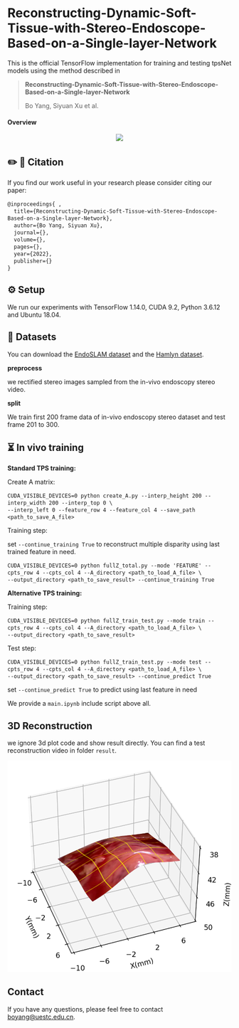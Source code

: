 # Reconstructing-Dynamic-Soft-Tissue-with-Stereo-Endoscope-Based-on-a-Single-layer-Network

This is the official TensorFlow implementation for training and testing tpsNet models using the method described in 
>
> **Reconstructing-Dynamic-Soft-Tissue-with-Stereo-Endoscope-Based-on-a-Single-layer-Network**
>
> Bo Yang, Siyuan Xu et al.

#### Overview

<p align="center">
<img src='imgs/altrenative_tps.png' width=800/> 
</p>

## ✏️ 📄 Citation

If you find our work useful in your research please consider citing our paper:

```
@inproceedings{ ,
  title={Reconstructing-Dynamic-Soft-Tissue-with-Stereo-Endoscope-Based-on-a-Single-layer-Network},
  author={Bo Yang, Siyuan Xu},
  journal={},
  volume={},
  pages={},
  year={2022},
  publisher={}
}
```

## ⚙️ Setup

We run our experiments with TensorFlow 1.14.0, CUDA 9.2, Python 3.6.12 and Ubuntu 18.04.

## 💾 Datasets

You can download the [EndoSLAM dataset](https://data.mendeley.com/datasets/cd2rtzm23r/1) and the [Hamlyn dataset](http://hamlyn.doc.ic.ac.uk/vision/).

**preprocess**

we rectified stereo images sampled from the in-vivo endoscopy stereo video.

**split**

We train first 200 frame data of in-vivo endoscopy stereo dataset and test frame 201 to 300.

## ⏳ In vivo training

**Standard TPS training:**

Create A matrix:

```shell
CUDA_VISIBLE_DEVICES=0 python create_A.py --interp_height 200 --interp_width 200 --interp_top 0 \
--interp_left 0 --feature_row 4 --feature_col 4 --save_path <path_to_save_A_file>
```

Training step:

set `--continue_training True` to reconstruct multiple disparity using last trained feature in need.

```shell
CUDA_VISIBLE_DEVICES=0 python fullZ_total.py --mode 'FEATURE' --cpts_row 4 --cpts_col 4 --A_directory <path_to_load_A_file> \
--output_directory <path_to_save_result> --continue_training True
```

**Alternative TPS training:**


Training step:
```shell
CUDA_VISIBLE_DEVICES=0 python fullZ_train_test.py --mode train --cpts_row 4 --cpts_col 4 --A_directory <path_to_load_A_file> \
--output_directory <path_to_save_result>
```
Test step:
```shell
CUDA_VISIBLE_DEVICES=0 python fullZ_train_test.py --mode test --cpts_row 4 --cpts_col 4 --A_directory <path_to_load_A_file> \
--output_directory <path_to_save_result> --continue_predict True
```
set `--continue_predict True` to predict using last feature in need

We provide a `main.ipynb` include script above all.


## 3D Reconstruction

we ignore 3d plot code and show result directly. You can find a test reconstruction video in folder `result`.
<p align="center">
<img src='imgs/reconstruction.png' width=800/> 
</p>


## Contact

If you have any questions, please feel free to contact boyang@uestc.edu.cn.
